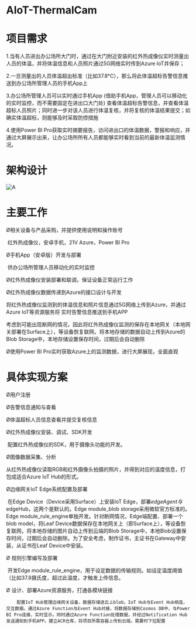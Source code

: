 # AIoT-ThermalCam
# 项目需求

1.当有人员进出办公场所大门时，通过在大门附近安装的红外热成像仪实时测量出人员的体温，并将体温信息和人员照片通过5G网络实时传到Azure IoT并保存；

2.一旦测量出的人员体温超出标准（比如37.8°C），那么将此体温超标告警信息推送到办公场所管理人员的手机App上

3.办公场所管理人员可以实时通过手机App (借助手机App，管理人员可以移动化的实时监控，而不需要固定在进出口大门处) 查看体温超标告警信息，并查看体温超标人员照片；同时进一步对该人员进行体温复核，并将复核的体温结果提交；如确实体温超标，则能够及时采取防控措施

4.使用Power BI Pro获取实时摘要报告，访问进出口的体温数据，警报和响应，并通过大屏展示出来，让办公场所所有人员都能够实时看到当前的最新体温监测情况。



# 架构设计

![A](C:\Users\a\Desktop\new\MicrosoftAIoT-ThermalCam\A.jpg)



# 主要工作

Ø相关设备与产品采购，并提供使用说明和操作账号

​     红外热成像仪，安卓手机，21V Azure，Power BI Pro

Ø手机App（安卓版）开发与部署

​     供办公场所管理人员移动化的实时监控

Ø红外热成像仪安装部署和联调，保证设备正常运行工作

Ø红外热成像仪数据传递到Azure的接口设计与开发

​     将红外热成像仪监测到的体温信息和照片信息通过5G网络上传到Azure，并通过Azure IoT等资源服务将 实时告警信息推送到手机APP

​     考虑到可能出现断网的情况，因此将红外热成像仪监测的保存在本地网关（本地网关部署在Surface上），等设备恢复联网，将本地存储的数据自动上传到Azure的Blob Storage中，本地存储设置保存时间，过期后会自动删除

Ø使用Power BI Pro实时获取Azure上的监测数据，进行大屏展现，全面直观



# 具体实现方案

Ø用户注册

Ø告警信息通知与查看

Ø体温超标人员信息查看并提交复核信息

Ø红外热成像仪安装、调试、SDK开发

​      配置红外热成像仪的SDK，用于摄像头功能的开发。

Ø图像数据采集、分析

​      从红外热成像仪读取RGB和红外摄像头拍摄的照片，并得到对应的温度信息，打包成适合Azure IoT Hub的形式。

Ø边缘网关IoT Edge系统配置及部署

​      在Edge Device（Device采用Surface）上安装IoT Edge，部署$edgeAgent与$edgeHub，这两个是默认的。Edge module_blob storage采用微软官方标准的。Edge module_rule_engine单独开发。针对断网情况，Edge端配置、部署一个blob model，将Leaf Device数据保存在本地网关上（即Surface上），等设备恢复联网，将本地存储的图片自动上传到云端的Blob Storage中，本地Blob设置保存时间，过期后会自动删除。为了安全考虑，制作证书，主证书在Gateway中安装，从证书在Leaf Device中安装。

Ø  规则引擎编写及部署

​		开发Edge module_rule_engine，用于设定数据的传输规则。如设定温度阈值（比如37.8摄氏度，超过此温度，才触发上传信息。

Ø  设计、部署Azure资源服务，打通各模块链接

 		配置IoT Hub管理边缘网关设备，数据存储进云上blob。IoT Hub与Event Hub相连，交互数据。通过Azure Function与Event Hub对接，将数据存储到Cosmos DB中，与Power BI Pro连接，实时显示。同时通过Azure Function处理数据，并经过Notification Hub发送通知到手机APP。建立ACR仓库，将项目所需容器上传到云端，需要时下拉配置









